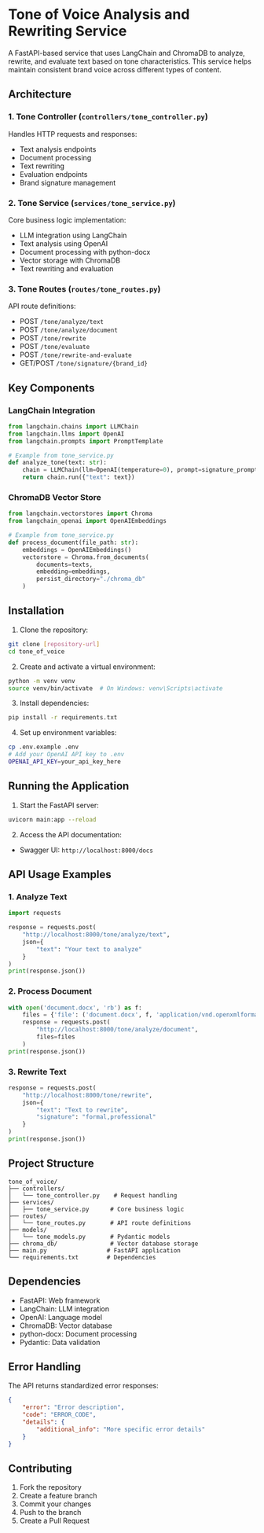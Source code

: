 # Tone of Voice Analysis and Rewriting Service

A FastAPI-based service that uses LangChain and ChromaDB to analyze, rewrite, and evaluate text based on tone characteristics. This service helps maintain consistent brand voice across different types of content.

## Architecture

### 1. Tone Controller (`controllers/tone_controller.py`)
Handles HTTP requests and responses:
- Text analysis endpoints
- Document processing
- Text rewriting
- Evaluation endpoints
- Brand signature management

### 2. Tone Service (`services/tone_service.py`)
Core business logic implementation:
- LLM integration using LangChain
- Text analysis using OpenAI
- Document processing with python-docx
- Vector storage with ChromaDB
- Text rewriting and evaluation

### 3. Tone Routes (`routes/tone_routes.py`)
API route definitions:
- POST `/tone/analyze/text`
- POST `/tone/analyze/document`
- POST `/tone/rewrite`
- POST `/tone/evaluate`
- POST `/tone/rewrite-and-evaluate`
- GET/POST `/tone/signature/{brand_id}`

## Key Components

### LangChain Integration
```python
from langchain.chains import LLMChain
from langchain.llms import OpenAI
from langchain.prompts import PromptTemplate

# Example from tone_service.py
def analyze_tone(text: str):
    chain = LLMChain(llm=OpenAI(temperature=0), prompt=signature_prompt)
    return chain.run({"text": text})
```

### ChromaDB Vector Store
```python
from langchain.vectorstores import Chroma
from langchain_openai import OpenAIEmbeddings

# Example from tone_service.py
def process_document(file_path: str):
    embeddings = OpenAIEmbeddings()
    vectorstore = Chroma.from_documents(
        documents=texts,
        embedding=embeddings,
        persist_directory="./chroma_db"
    )
```

## Installation

1. Clone the repository:
```bash
git clone [repository-url]
cd tone_of_voice
```

2. Create and activate a virtual environment:
```bash
python -m venv venv
source venv/bin/activate  # On Windows: venv\Scripts\activate
```

3. Install dependencies:
```bash
pip install -r requirements.txt
```

4. Set up environment variables:
```bash
cp .env.example .env
# Add your OpenAI API key to .env
OPENAI_API_KEY=your_api_key_here
```

## Running the Application

1. Start the FastAPI server:
```bash
uvicorn main:app --reload
```

2. Access the API documentation:
- Swagger UI: `http://localhost:8000/docs`

## API Usage Examples

### 1. Analyze Text
```python
import requests

response = requests.post(
    "http://localhost:8000/tone/analyze/text",
    json={
        "text": "Your text to analyze"
    }
)
print(response.json())
```

### 2. Process Document
```python
with open('document.docx', 'rb') as f:
    files = {'file': ('document.docx', f, 'application/vnd.openxmlformats-officedocument.wordprocessingml.document')}
    response = requests.post(
        "http://localhost:8000/tone/analyze/document",
        files=files
    )
print(response.json())
```

### 3. Rewrite Text
```python
response = requests.post(
    "http://localhost:8000/tone/rewrite",
    json={
        "text": "Text to rewrite",
        "signature": "formal,professional"
    }
)
print(response.json())
```

## Project Structure
```
tone_of_voice/
├── controllers/
│   └── tone_controller.py    # Request handling
├── services/
│   ├── tone_service.py      # Core business logic
├── routes/
│   └── tone_routes.py       # API route definitions
├── models/
│   └── tone_models.py       # Pydantic models
├── chroma_db/               # Vector database storage
├── main.py                 # FastAPI application
└── requirements.txt        # Dependencies
```

## Dependencies
- FastAPI: Web framework
- LangChain: LLM integration
- OpenAI: Language model
- ChromaDB: Vector database
- python-docx: Document processing
- Pydantic: Data validation

## Error Handling
The API returns standardized error responses:
```json
{
    "error": "Error description",
    "code": "ERROR_CODE",
    "details": {
        "additional_info": "More specific error details"
    }
}
```

## Contributing
1. Fork the repository
2. Create a feature branch
3. Commit your changes
4. Push to the branch
5. Create a Pull Request
